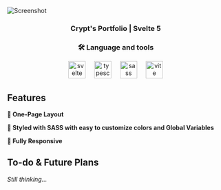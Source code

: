 ![Screenshot](https://i.postimg.cc/VLRXFVx2/svelte-portfolio-screenshot-1.png)

<h3 align="center">Crypt's Portfolio | Svelte 5</h3>

###

<h3 align="center">🛠 Language and tools</h3>

<div align="center">
  <img src="https://cdn.jsdelivr.net/gh/devicons/devicon/icons/svelte/svelte-original.svg" height="40" alt="svelte logo"  />
  <img width="12" />
  <img src="https://cdn.jsdelivr.net/gh/devicons/devicon/icons/typescript/typescript-original.svg" height="40" alt="typescript logo"  />
  <img width="12" />
  <img src="https://cdn.jsdelivr.net/gh/devicons/devicon/icons/sass/sass-original.svg" height="40" alt="sass logo"  />
  <img width="12" />
  <img src="https://skillicons.dev/icons?i=vite" height="40" alt="vite logo"  />
</div>

## Features

**📖 One-Page Layout**

**🎨 Styled with SASS with easy to customize colors and Global Variables**

**📱 Fully Responsive**

## To-do & Future Plans

*Still thinking...*
